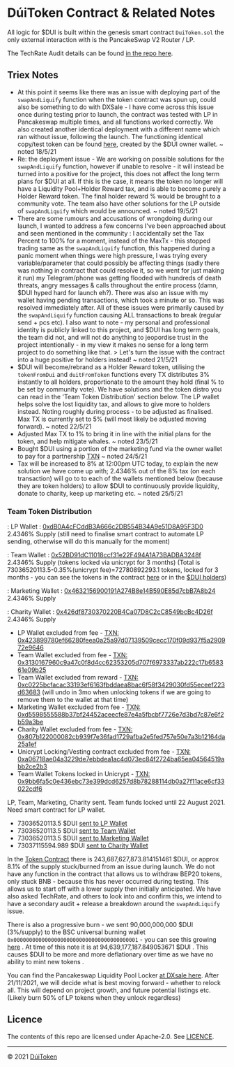 # DúiToken Contract & Related Notes

All logic for $DUI is built within the genesis smart contract ```DuiToken.sol``` the only external interaction with is the PancakeSwap V2 Router / LP.

The TechRate Audit details can be found [in the repo here](https://github.com/DuiToken/DuiToken/tree/master/audit).

## Triex Notes

- At this point it seems like there was an issue with deploying part of the ```swapAndLiquify``` function when the token contract was spun up, could also be something to do with DXSale - I have come across this issue once during testing prior to launch, the contract was tested with LP in Pancakeswap multiple times, and all functions worked correctly. We also created another identical deployment with a different name which ran without issue, following the launch.
The functioning identical copy/test token can be found [here](https://bscscan.com/token/0x1fcc1d84601ba90c1b86170c25246eb74db448dc), created by the $DUI owner wallet.
~ noted 18/5/21
- Re: the deployment issue - We are working on possible solutions for the ```swapAndLiquify``` function, however if unable to resolve - it will instead be turned into a positive for the project, this does not affect the long term plans for $DUI at all. If this is the case, it means the token no longer will have a Liquidity Pool+Holder Reward tax, and is able to become purely a Holder Reward token. The final holder reward % would be brought to a community vote. The team also have other solutions for the LP outside of ```swapAndLiquify``` which would be announced.
~ noted 19/5/21
- There are some rumours and accusations of wrongdoing during our launch, I wanted to address a few concerns I've been approached about and seen mentioned in the community : I accidentally set the Tax Percent to 100% for a moment, instead of the MaxTx - this stopped trading same as the ```swapAndLiquify``` function, this happened during a panic moment when things were high pressure, I was trying every variable/parameter that could possibly be affecting things (sadly there was nothing in contract that could resolve it, so we went for just making it run) my Telegram/phone was getting flooded with hundreds of death threats, angry messages & calls throughout the entire process (damn, $DUI hyped hard for launch eh?). There was also an issue with my wallet having pending transactions, which took a minute or so. This was resolved immediately after. All of these issues were primarily caused by the ```swapAndLiquify``` function causing ALL transactions to break (regular send + pcs etc). I also want to note - my personal and professional identity is publicly linked to this project, and $DUI has long term goals, the team did not, and will not do anything to jeopordise trust in the project intentionally - in my view it makes no sense for a long term project to do something like that. > Let's turn the issue with the contract into a huge positive for holders instead!
~ noted 21/5/21
- $DUI will become/rebrand as a Holder Reward token, utilising the ```tokenFromDui``` and ```duitFromToken``` functions every TX distributes 3% instantly to all holders, proportionate to the amount they hold (final % to be set by community vote). We have solutions and the token distro you can read in the 'Team Token Distribution' section below. The LP wallet helps solve the lost liquidity tax, and allows to give more to holders instead. Noting roughly during process - to be adjusted as finalised. Max TX is currently set to 5% (will most likely be adjusted moving forward).
~ noted 22/5/21
- Adjusted Max TX to 1% to bring it in line with the initial plans for the token, and help mitigate whales.
~ noted 23/5/21
- Bought $DUI using a portion of the marketing fund via the owner wallet to pay for a partnership [TXN](https://bscscan.com/tx/0xd8b6318b5e2cf2d8950ae33fa3427c4fab993ea333f2d99cca00b79e56188850)
~ noted 24/5/21
- Tax will be increased to 8% at 12:00pm UTC today, to explain the new solution we have come up with; 2.4346% out of the 8% tax (on each transaction) will go to to each of the wallets mentioned below (because they are token holders) to allow $DUI to continuously provide liquidity, donate to charity, keep up marketing etc. 
~ noted 25/5/21

### Team Token Distribution

: LP Wallet : [0xdB0A4cFCddB3A666c2DB554B34A9e51D8A95F3D0](https://bscscan.com/token/0x8943b6d1677a4addbe5aa58f429e11e856746fba?a=0xdb0a4cfcddb3a666c2db554b34a9e51d8a95f3d0)
2.4346% Supply (still need to finalise smart contract to automate LP sending, otherwise will do this manually for the moment)

: Team Wallet : [0x52BD91dC11018ccf31e22F494A1A73BADBA3248f](https://bscscan.com/token/0x8943b6d1677a4addbe5aa58f429e11e856746fba?a=0x52BD91dC11018ccf31e22F494A1A73BADBA3248f)
2.4346% Supply (tokens locked via unicrypt for 3 months)
(Total is 73036520113.5-0.35%(unicrypt fee)=72780892293.1 tokens, locked for 3 months - you can see the tokens in the contract [here](https://bscscan.com/token/0x8943b6d1677a4addbe5aa58f429e11e856746fba?a=0xeaed594b5926a7d5fbbc61985390baaf936a6b8d) or in the [$DUI holders](https://bscscan.com/token/0x8943b6d1677a4addbe5aa58f429e11e856746fba#balances))

: Marketing Wallet : [0x4632156900191A274B8e14B590E85d7cbB7A8b24](https://bscscan.com/token/0x8943b6d1677a4addbe5aa58f429e11e856746fba?a=0x4632156900191a274b8e14b590e85d7cbb7a8b24)
2.4346% Supply 

: Charity Wallet : [0x426df8730370220B4Ca07D8C2cC8549bcBc4D26f](https://bscscan.com/token/0x8943b6d1677a4addbe5aa58f429e11e856746fba?a=0x426df8730370220B4Ca07D8C2cC8549bcBc4D26f)
2.4346% Supply 

- LP Wallet excluded from fee - [TXN: 0x423899780ef66280feea0a25a97d07139509cecc170f09d937f5a290972e9646](https://bscscan.com/tx/0x423899780ef66280feea0a25a97d07139509cecc170f09d937f5a290972e9646)
- Team Wallet excluded from fee - [TXN: 0x3130167960c9a47c0f8d4cc62353205d707f6973337ab222c17b658361e09b25](https://bscscan.com/tx/0x3130167960c9a47c0f8d4cc62353205d707f6973337ab222c17b658361e09b25)
- Team Wallet excluded from reward - [TXN: 0xc0225bcfacac33193ef6163fbddaea8bac6f58f3429030fd55eceef223d63683](https://bscscan.com/tx/0xc0225bcfacac33193ef6163fbddaea8bac6f58f3429030fd55eceef223d63683) (will undo in 3mo when unlocking tokens if we are going to remove them to the wallet at that time)
- Marketing Wallet excluded from fee - [TXN: 0xd5598555588b37bf24452aceecfe87e4a5fbcbf7726e7d3bd7c87e6f2b59a3be](https://bscscan.com/tx/0xd5598555588b37bf24452aceecfe87e4a5fbcbf7726e7d3bd7c87e6f2b59a3be)
- Charity Wallet excluded from fee - [TXN: 0x807b122000082cb939f7e36fad1729afba2e5fed757e50e7a3b12164da25a1ef](https://bscscan.com/tx/0x807b122000082cb939f7e36fad1729afba2e5fed757e50e7a3b12164da25a1ef)
- Unicrypt Locking/Vesting contract excluded from fee - [TXN: 0xa06718ae04a3229de7ebbdea1ac4d073ec84f2724ba65ea04564519abb2ce2b3](https://bscscan.com/tx/0xa06718ae04a3229de7ebbdea1ac4d073ec84f2724ba65ea04564519abb2ce2b3)
- Team Wallet Tokens locked in Unicrypt - [TXN: 0x9bb6fa5c0e436ebc73e399dcd6257d8b78288114db0a27f11ace6cf33022cdf6](https://bscscan.com/tx/0x9bb6fa5c0e436ebc73e399dcd6257d8b78288114db0a27f11ace6cf33022cdf6)

LP, Team, Marketing, Charity sent. Team funds locked until 22 August 2021. Need smart contract for LP wallet.

- 73036520113.5 $DUI [sent to LP Wallet](https://bscscan.com/tx/0xbc42234d56ad38ea4e90f685c9cc2523b90ee4276db9060034edd7a8927cf41d)
- 73036520113.5 $DUI [sent to Team Wallet](https://bscscan.com/tx/0x90c5ce372014afcf1cd2a6eaffa1912b5c93a2f89f74dc16a067a4d5ffade8f3)
- 73036520113.5 $DUI [sent to Marketing Wallet](https://bscscan.com/tx/0xa58d20d475bc4d23068190166b6e59ae76daea5431ed6713b0a50673fe08bff4)
- 73037115594.989 $DUI [sent to Charity Wallet](https://bscscan.com/tx/0x739f68dd2a3d92c53e82a4b65fc3922f8741411c4eedcb9776d1b15234fb3186)

In the [Token Contract](https://bscscan.com/token/0x8943b6d1677a4addbe5aa58f429e11e856746fba?a=0x8943b6d1677a4addbe5aa58f429e11e856746fba) there is 243,687,627,873.814151461 $DUI, or approx 8.1% of the supply stuck/burned from an issue during launch. We do not have any function in the contract that allows us to withdraw BEP20 tokens, only stuck BNB - because this has never occurred during testing. This allows us to start off with a lower supply then initially anticipated. We have also asked TechRate, and others to look into and confirm this, we intend to have a secondary audit + release a breakdown around the ```swapAndLiquify``` issue.

There is also a progressive burn - we sent 90,000,000,000 $DUI (3%/supply) to the BSC universal burning wallet ```0x0000000000000000000000000000000000000001``` - you can see this growing [here](https://bscscan.com/token/0x8943b6d1677a4addbe5aa58f429e11e856746fba?a=0x0000000000000000000000000000000000000001) . At time of this note it is at 94,639,177,187.849053671 $DUI . This causes $DUI to be more and more deflationary over time as we have no ability to mint new tokens .

You can find the Pancakeswap Liquidity Pool Locker [at DXsale here](https://dxsale.app/app/pages/dxlockview?id=1454&add=0&type=lpdefi&chain=BSC). After 21/11/2021, we will decide what is best moving forward - whether to relock all. This will depend on project growth, and future potential listings etc. (Likely burn 50% of LP tokens when they unlock regardless)


## Licence

The contents of this repo are licensed under Apache-2.0. See [LICENCE](https://github.com/DuiToken/DuiToken/blob/master/LICENSE).

----- 

© 2021 [DúiToken](https://DuiCrypto.com)
